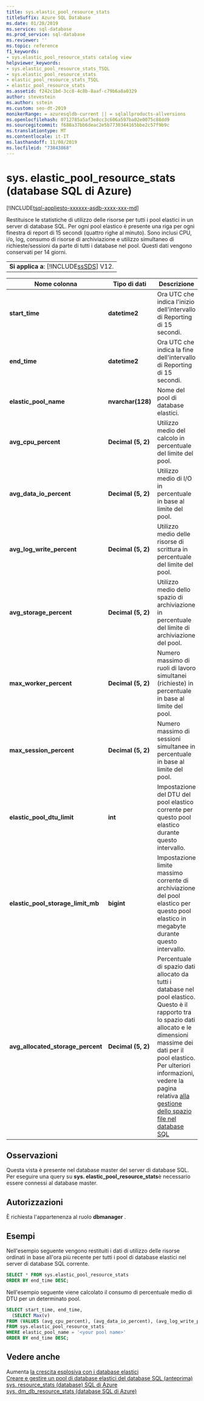```yaml
---
title: sys.elastic_pool_resource_stats
titleSuffix: Azure SQL Database
ms.date: 01/28/2019
ms.service: sql-database
ms.prod_service: sql-database
ms.reviewer: ''
ms.topic: reference
f1_keywords:
- sys.elastic_pool_resource_stats catalog view
helpviewer_keywords:
- sys.elastic_pool_resource_stats_TSQL
- sys.elastic_pool_resource_stats
- elastic_pool_resource_stats_TSQL
- elastic_pool_resource_stats
ms.assetid: f242c1bd-3cc8-4c8b-8aaf-c79b6a8a0329
author: stevestein
ms.author: sstein
ms.custom: seo-dt-2019
monikerRange: = azuresqldb-current || = sqlallproducts-allversions
ms.openlocfilehash: 0712785a5af3e8cc3c606a597ba02e0075c88dd9
ms.sourcegitcommit: f688a37bb6deac2e5b7730344165bbe2c57f9b9c
ms.translationtype: MT
ms.contentlocale: it-IT
ms.lasthandoff: 11/08/2019
ms.locfileid: "73843868"
---
```

# <a name="syselastic_pool_resource_stats-azure-sql-database"></a>sys. elastic_pool_resource_stats (database SQL di Azure)
[!INCLUDE[tsql-appliesto-xxxxxx-asdb-xxxx-xxx-md](../../includes/tsql-appliesto-xxxxxx-asdb-xxxx-xxx-md.md)]

  Restituisce le statistiche di utilizzo delle risorse per tutti i pool elastici in un server di database SQL. Per ogni pool elastico è presente una riga per ogni finestra di report di 15 secondi (quattro righe al minuto). Sono inclusi CPU, i/o, log, consumo di risorse di archiviazione e utilizzo simultaneo di richieste/sessioni da parte di tutti i database nel pool. Questi dati vengono conservati per 14 giorni. 
  
||  
|-|  
|**Si applica a**: [!INCLUDE[ssSDS](../../includes/sssds-md.md)] V12.|  
  
|Nome colonna|Tipo di dati|Descrizione|  
|-----------------|---------------|-----------------|  
|**start_time**|**datetime2**|Ora UTC che indica l'inizio dell'intervallo di Reporting di 15 secondi.|  
|**end_time**|**datetime2**|Ora UTC che indica la fine dell'intervallo di Reporting di 15 secondi.|  
|**elastic_pool_name**|**nvarchar(128)**|Nome del pool di database elastici.|  
|**avg_cpu_percent**|**Decimal (5, 2)**|Utilizzo medio del calcolo in percentuale del limite del pool.|  
|**avg_data_io_percent**|**Decimal (5, 2)**|Utilizzo medio di I/O in percentuale in base al limite del pool.|  
|**avg_log_write_percent**|**Decimal (5, 2)**|Utilizzo medio delle risorse di scrittura in percentuale del limite del pool.|  
|**avg_storage_percent**|**Decimal (5, 2)**|Utilizzo medio dello spazio di archiviazione in percentuale del limite di archiviazione del pool.|  
|**max_worker_percent**|**Decimal (5, 2)**|Numero massimo di ruoli di lavoro simultanei (richieste) in percentuale in base al limite del pool.|  
|**max_session_percent**|**Decimal (5, 2)**|Numero massimo di sessioni simultanee in percentuale in base al limite del pool.|  
|**elastic_pool_dtu_limit**|**int**|Impostazione del DTU del pool elastico corrente per questo pool elastico durante questo intervallo.|  
|**elastic_pool_storage_limit_mb**|**bigint**|Impostazione limite massimo corrente di archiviazione del pool elastico per questo pool elastico in megabyte durante questo intervallo.|
|**avg_allocated_storage_percent**|**Decimal (5, 2)**|Percentuale di spazio dati allocato da tutti i database nel pool elastico.  Questo è il rapporto tra lo spazio dati allocato e le dimensioni massime dei dati per il pool elastico.  Per ulteriori informazioni, vedere la pagina relativa [alla gestione dello spazio file nel database SQL](https://docs.microsoft.com/azure/sql-database/sql-database-file-space-management)|  
  
## <a name="remarks"></a>Osservazioni

 Questa vista è presente nel database master del server di database SQL. Per eseguire una query su **sys. elastic_pool_resource_stats**è necessario essere connessi al database master.  
  
## <a name="permissions"></a>Autorizzazioni

 È richiesta l'appartenenza al ruolo **dbmanager** .  
  
## <a name="examples"></a>Esempi

 Nell'esempio seguente vengono restituiti i dati di utilizzo delle risorse ordinati in base all'ora più recente per tutti i pool di database elastici nel server di database SQL corrente.  
  
```sql
SELECT * FROM sys.elastic_pool_resource_stats
ORDER BY end_time DESC;  
```

 Nell'esempio seguente viene calcolato il consumo di percentuale medio di DTU per un determinato pool.  

```sql
SELECT start_time, end_time,
  (SELECT Max(v)
FROM (VALUES (avg_cpu_percent), (avg_data_io_percent), (avg_log_write_percent)) AS value(v)) AS [avg_DTU_percent]
FROM sys.elastic_pool_resource_stats
WHERE elastic_pool_name = '<your pool name>'
ORDER BY end_time DESC;  
```

## <a name="see-also"></a>Vedere anche

 Aumenta [la crescita esplosiva con i database elastici](https://azure.microsoft.com/documentation/articles/sql-database-elastic-pool/)   
 [Creare e gestire un pool di database elastici del database SQL (anteprima)](https://azure.microsoft.com/documentation/articles/sql-database-elastic-pool-portal/)   
 [sys. resource_stats &#40;database&#41; SQL di Azure](../../relational-databases/system-catalog-views/sys-resource-stats-azure-sql-database.md)   
 [sys. dm_db_resource_stats &#40;database SQL di Azure&#41;](../../relational-databases/system-dynamic-management-views/sys-dm-db-resource-stats-azure-sql-database.md)  
  
  

